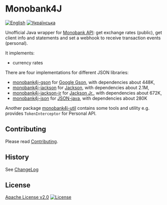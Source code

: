 # Monobank4J

[![English](https://img.shields.io/badge/%F0%9F%93%84-English-blue)](readme.md)
[![Українська](https://img.shields.io/badge/%F0%9F%93%84-%D0%A3%D0%BA%D1%80%D0%B0%D1%97%D0%BD%D1%81%D1%8C%D0%BA%D0%BE%D1%8E-blue)](readme.uk.md)

Unofficial Java wrapper for [Monobank API][monobank-api]: get exchange rates (public),
get client info and statements and set a webhook to receive transaction
events (personal).

It implements:

-   currency rates

There are four implementations for different JSON libraries:

-   [monobank4j-gson](monobank4j-gson) for [Google Gson][gson], with dependencies about 448K,
-   [monobank4j-jackson](monobank4j-jackson) for [Jackson][jackson], with dependencies about 2.1M,
-   [monobank4j-jackson-jr](monobank4j-jackson-jr) for [Jackson Jr.][jackson-jr], with dependencies about 672K,
-   [monobank4j-json](monobank4j-json) for [JSON-java][json], with dependencies about 280K

Another package [monobank4j-util](monobank4j-util) contains some tools and utility e.g. provides `TokenInterceptor` for Personal API.

## Contributing

Please read [Contributing](contributing.md).

## History

See [ChangeLog](changelog.md)

## License

[Apache License v2.0](LICENSE)
[![License](https://img.shields.io/badge/license-Apache%202.0-blue.svg?style=flat)](http://www.apache.org/licenses/LICENSE-2.0.html)

[monobank-api]: https://api.monobank.ua/docs/ "Monobank API to get statements and account balances"
[gson]: https://github.com/google/gson "A Java serialization/deserialization library to convert Java Objects into JSON and back"
[jackson]: https://github.com/FasterXML/jackson "JSON for Java"
[jackson-jr]: https://github.com/FasterXML/jackson-jr "A compact alternative to full Jackson Databind component"
[json]: https://github.com/stleary/JSON-java "A reference implementation of a JSON package in Java"
